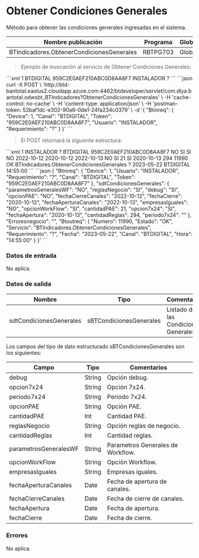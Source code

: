 # Obtener Condiciones Generales 

Método para obtener las condiciones generales ingresadas en el sistema. 

Nombre publicación|Programa|Global/País 
---------|-----------|----------- 
BTIndicadores.ObtenerCondicionesGenerales|RBTPG703|Global  

> Ejemplo de invocación al servicio de Obtener Condiciones Generales: 

<code-group> 
<code-block title="XML" active> 
```xml 
<soapenv:Envelope xmlns:soapenv="http://schemas.xmlsoap.org/soap/envelope/" xmlns:bts="http://uy.com.dlya.bantotal/BTSOA/"> 
   <soapenv:Header/> 
   <soapenv:Body> 
      <bts:BTIndicadores.ObtenerCondicionesGenerales> 
         <bts:Btinreq> 
           <bts:Device>1</bts:Device> 
            <bts:Canal>BTDIGITAL</bts:Canal> 
            <bts:Token>959C2E0AEF210ABC0D8AA8F7</bts:Token> 
            <bts:Usuario>INSTALADOR</bts:Usuario> 
            <bts:Requerimiento>?</bts:Requerimiento> 
         </bts:Btinreq> 
      </bts:BTIndicadores.ObtenerCondicionesGenerales> 
   </soapenv:Body> 
</soapenv:Envelope> 
``` 
</code-block> 

<code-block title="JSON"> 
```json 
curl -X POST \ 
	'http://btd-bantotal.eastus2.cloudapp.azure.com:4462/btdeveloper/servlet/com.dlya.bantotal.odwsbt_BTIndicadores?ObtenerCondicionesGenerales' \ 
	-H 'cache-control: no-cache' \ 
	-H 'content-type: application/json' \ 
	-H 'postman-token: 52baf1dc-e302-90a6-0de1-24fa234c0379' \ 
	-d '{ 
      "Btinreq": { 
         "Device": 1, 
         "Canal": "BTDIGITAL", 
         "Token": "959C2E0AEF210ABC0D8AA8F7", 
         "Usuario": "INSTALADOR", 
         "Requerimiento": "?" 
      } 
}' 
``` 
</code-block> 
</code-group> 

> El POST retornará la siguiente estructura: 

<code-group> 
<code-block title="XML" active> 
```xml 
<SOAP-ENV:Envelope xmlns:SOAP-ENV="http://schemas.xmlsoap.org/soap/envelope/" xmlns:xsd="http://www.w3.org/2001/XMLSchema" xmlns:SOAP-ENC="http://schemas.xmlsoap.org/soap/encoding/" xmlns:xsi="http://www.w3.org/2001/XMLSchema-instance"> 
   <SOAP-ENV:Body> 
      <BTIndicadores.ObtenerCondicionesGeneralesResponse xmlns="http://uy.com.dlya.bantotal/BTSOA/"> 
         <Btinreq> 
            <Device>1</Device> 
            <Usuario>INSTALADOR</Usuario> 
            <Requerimiento>?</Requerimiento> 
            <Canal>BTDIGITAL</Canal> 
            <Token>959C2E0AEF210ABC0D8AA8F7</Token> 
         </Btinreq> 
         <sdtCondicionesGenerales> 
            <parametrosGeneralesWF>NO</parametrosGeneralesWF> 
            <reglasNegocio>SI</reglasNegocio> 
            <debug>SI</debug> 
            <opcionPAE>NO</opcionPAE> 
            <fechaCierreCanales>2022-10-12</fechaCierreCanales> 
            <fechaCierre>2020-10-12</fechaCierre> 
            <fechaAperturaCanales>2022-10-13</fechaAperturaCanales> 
            <empresasIguales>NO</empresasIguales> 
            <opcionWorkFlow>SI</opcionWorkFlow> 
            <cantidadPAE>21</cantidadPAE> 
            <opcion7x24>SI</opcion7x24> 
            <fechaApertura>2020-10-13</fechaApertura> 
            <cantidadReglas>294</cantidadReglas> 
            <periodo7x24/> 
         </sdtCondicionesGenerales> 
         <Erroresnegocio/> 
         <Btoutreq> 
            <Numero>11990</Numero> 
            <Estado>OK</Estado> 
            <Servicio>BTIndicadores.ObtenerCondicionesGenerales</Servicio> 
            <Requerimiento>?</Requerimiento> 
            <Fecha>2023-05-22</Fecha> 
            <Canal>BTDIGITAL</Canal> 
            <Hora>14:55:00</Hora> 
         </Btoutreq> 
      </BTIndicadores.ObtenerCondicionesGeneralesResponse> 
   </SOAP-ENV:Body> 
</SOAP-ENV:Envelope> 
``` 
</code-block> 

<code-block title="JSON"> 
```json 
{ 
   "Btinreq": { 
      "Device": 1, 
      "Usuario": "INSTALADOR", 
      "Requerimiento": "?", 
      "Canal": "BTDIGITAL", 
      "Token": "959C2E0AEF210ABC0D8AA8F7" 
   }, 
   "sdtCondicionesGenerales": { 
      "parametrosGeneralesWF": "NO", 
      "reglasNegocio": "SI", 
      "debug": "SI", 
      "opcionPAE": "NO", 
      "fechaCierreCanales": "2022-10-12", 
      "fechaCierre": "2020-10-12", 
      "fechaAperturaCanales": "2022-10-13", 
      "empresasIguales": "NO", 
      "opcionWorkFlow": "SI", 
      "cantidadPAE": 21, 
      "opcion7x24": "SI", 
      "fechaApertura": "2020-10-13", 
      "cantidadReglas": 294, 
      "periodo7x24": "" 
   }, 
   "Erroresnegocio": "", 
   "Btoutreq": { 
      "Numero": 11990, 
      "Estado": "OK", 
      "Servicio": "BTIndicadores.ObtenerCondicionesGenerales", 
      "Requerimiento": "?", 
      "Fecha": "2023-05-22", 
      "Canal": "BTDIGITAL", 
      "Hora": "14:55:00" 
   } 
}' 
``` 
</code-block> 
</code-group> 

### Datos de entrada 

No aplica. 

### Datos de salida 

Nombre | Tipo | Comentarios 
--------- | ----------- | ----------- 
sdtCondicionesGenerales | sBTCondicionesGenerales | Listado de las Condiciones Generales. 

Los campos del tipo de dato estructurado sBTCondicionesGenerales son los siguientes: 

Campo | Tipo | Comentarios 
--------- | ----------- | ----------- 
debug | String | Opción debug. 
opcion7x24 | String | Opción 7x24. 
periodo7x24 | String | Periodo 7x24. 
opcionPAE | String | Opción PAE. 
cantidadPAE | Int | Cantidad PAE. 
reglasNegocio | String | Opción reglas de negocio. 
cantidadReglas | Int | Cantidad reglas. 
parametrosGeneralesWF | String | Parametros Generales de Workflow. 
opcionWorkFlow | String | Opción Workflow. 
empresasIguales | String | Empresas iguales. 
fechaAperturaCanales | Date | Fecha de apertura de canales. 
fechaCierreCanales | Date | Fecha de cierre de canales. 
fechaApertura | Date | Fecha de apertura. 
fechaCierre | Date | Fecha de cierre. 

### Errores 

No aplica. 


 
